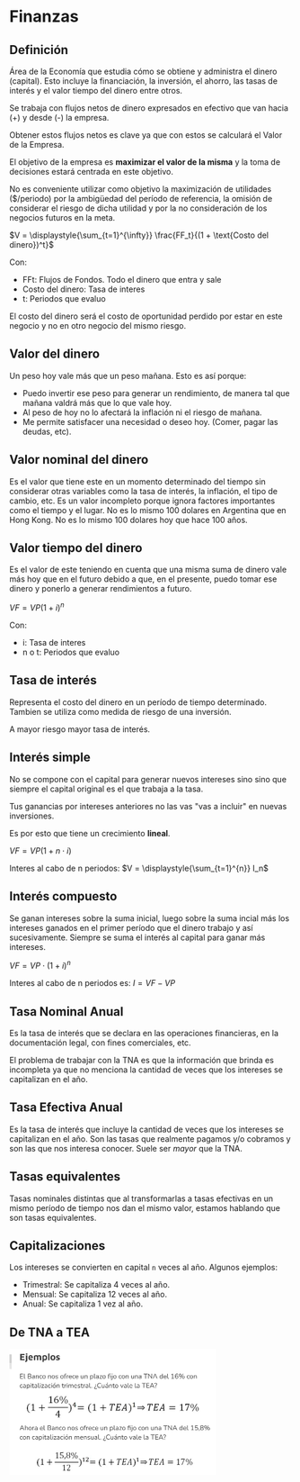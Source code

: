 # Finanzas

## Definición

Área de la Economía que estudia cómo se obtiene y administra el dinero (capital). Esto incluye la financiación, la inversión, el ahorro, las tasas de interés y el valor tiempo del dinero entre otros.

Se trabaja con flujos netos de dinero expresados en efectivo que van hacia (+) y desde (-) la empresa.

Obtener estos flujos netos es clave ya que con estos se calculará el Valor de la Empresa.

El objetivo de la empresa es **maximizar el valor de la misma** y la toma de decisiones estará centrada en este objetivo.

No es conveniente utilizar como objetivo la maximización de utilidades ($/periodo) por la ambigüedad del período de referencia, la omisión de considerar el riesgo de dicha utilidad y por la no consideración de los negocios futuros en la meta.

$V = \displaystyle{\sum_{t=1}^{\infty}} \frac{FF_t}{(1 + \text{Costo del dinero})^t}$


Con:
- FFt: Flujos de Fondos. Todo el dinero que entra y sale
- Costo del dinero: Tasa de interes
- t: Periodos que evaluo


El costo del dinero será el costo de oportunidad perdido por estar en este negocio y no en otro negocio del mismo riesgo.

## Valor del dinero

Un peso hoy vale más que un peso mañana. Esto es así porque:

- Puedo invertir ese peso para generar un rendimiento, de manera tal que mañana valdrá más que lo que vale hoy.
- Al peso de hoy no lo afectará la inflación ni el riesgo de mañana.
- Me permite satisfacer una necesidad o deseo hoy. (Comer, pagar las deudas, etc).

## Valor nominal del dinero

Es el valor que tiene este en un momento determinado del tiempo sin considerar otras variables como la tasa de interés, la inflación, el tipo de cambio, etc.
Es un valor incompleto porque ignora factores importantes como el tiempo y el lugar. No es lo mismo 100 dolares en Argentina que en Hong Kong. No es lo mismo 100 dolares hoy que hace 100 años.

## Valor tiempo del dinero

Es el valor de este teniendo en cuenta que una misma suma de dinero vale más hoy que en el futuro debido a que, en el presente, puedo tomar ese dinero y ponerlo a generar rendimientos a futuro.

$VF = VP (1+i)^n$

Con:

- i: Tasa de interes
- n o t: Periodos que evaluo

## Tasa de interés

Representa el costo del dinero en un período de tiempo determinado. Tambien se utiliza como medida de riesgo de una inversión.

A mayor riesgo mayor tasa de interés.

## Interés simple

No se compone con el capital para generar nuevos intereses sino sino que siempre el capital original es el que trabaja a la tasa.

Tus ganancias por intereses anteriores no las vas "vas a incluir" en nuevas inversiones.

Es por esto que tiene un crecimiento **lineal**.

$VF = VP ( 1 + n \cdot i)$


Interes al cabo de n periodos: 
$V = \displaystyle{\sum_{t=1}^{n}} I_n$

## Interés compuesto 

Se ganan intereses sobre la suma inicial, luego sobre la suma incial más los intereses ganados en el primer período que el dinero trabajo y así sucesivamente. Siempre se suma el interés al capital para ganar más intereses.

$VF = VP \cdot (1+i)^n$


Interes al cabo de n periodos es:
$I = VF - VP$

## Tasa Nominal Anual

Es la tasa de interés que se declara en las operaciones financieras, en la documentación legal, con fines comerciales, etc.

El problema de trabajar con la TNA es que la información que brinda es incompleta ya que no menciona la cantidad de veces que los intereses se capitalizan en el año.

## Tasa Efectiva Anual

Es la tasa de interés que incluye la cantidad de veces que los intereses se capitalizan en el año. Son las tasas que realmente pagamos y/o cobramos y son las que nos interesa conocer.
Suele ser *mayor* que la TNA.

## Tasas equivalentes

Tasas nominales distintas que al transformarlas a tasas efectivas en un mismo período de tiempo nos dan el mismo valor, estamos hablando que son tasas equivalentes.

## Capitalizaciones
Los intereses se convierten en capital `n` veces al año. Algunos ejemplos:
- Trimestral: Se capitaliza 4 veces al año.
- Mensual: Se capitaliza 12 veces al año.
- Anual: Se capitaliza 1 vez al año.

## De TNA a TEA

![Ejemplo](imagenes/ejemplo_tea.png)

